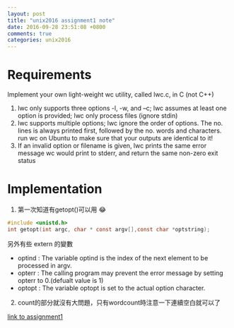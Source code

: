```yaml
---
layout: post
title: "unix2016 assignment1 note"
date: 2016-09-28 23:51:08 +0800
comments: true
categories: unix2016
---
```


# Requirements

Implement your  own light-weight  wc utility, called  lwc.c,  in  C (not  C++)
<!--more-->
1. lwc only  supports  three options -l, -w, and –c; lwc assumes at  least one option  is  provided; lwc only process  files (ignore stdin)
2. lwc supports  multiple  options;  lwc ignore  the order of  options.  The no. lines is  always  printed first, followed by  the no. words and characters. run wc on Ubuntu  to  make  sure  that  your  outputs are identical to  it!
3. If  an  invalid option  or  filename  is  given,  lwc prints  the same  error message wc would  print to  stderr, and return  the same  non-zero  exit  status

# Implementation

1. 第一次知道有getopt()可以用 😂

``` c SYNOPSIS
#include <unistd.h>
int getopt(int argc, char * const argv[],const char *optstring);
```

另外有些 extern 的變數

- optind : The  variable optind is the index of the next element to be processed in argv.
- opterr : The calling program may prevent the error message by setting opterr to 0.(defualt value is 1)
- optopt : The variable optopt is set to the actual option character.

2. count的部分就沒有大問題，只有wordcount時注意一下連續空白就可以了

[link to assignment1](https://github.com/king4sam/nthu-unix2016/tree/master/assignment1)